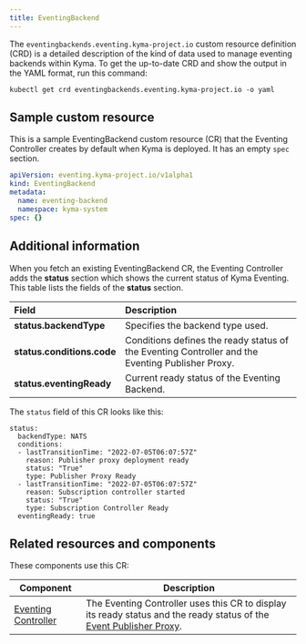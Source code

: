 ```yaml
---
title: EventingBackend
---
```


The `eventingbackends.eventing.kyma-project.io` custom resource definition (CRD) is a detailed description of the kind of data used to manage eventing backends within Kyma. To get the up-to-date CRD and show the output in the YAML format, run this command:

```shell
kubectl get crd eventingbackends.eventing.kyma-project.io -o yaml
```

## Sample custom resource

This is a sample EventingBackend custom resource (CR) that the Eventing Controller creates by default when Kyma is deployed. It has an empty `spec` section.

```yaml
apiVersion: eventing.kyma-project.io/v1alpha1
kind: EventingBackend
metadata:
  name: eventing-backend
  namespace: kyma-system
spec: {}
```

## Additional information

When you fetch an existing EventingBackend CR, the Eventing Controller adds the **status** section which shows the current status of Kyma Eventing. This table lists the fields of the **status** section.

| Field   |  Description |
|:---|:---|
| **status.backendType** | Specifies the backend type used. |
| **status.conditions.code** | Conditions defines the ready status of the Eventing Controller and the Eventing Publisher Proxy. |
| **status.eventingReady** | Current ready status of the Eventing Backend. |

The `status` field of this CR looks like this:

```shell
status:
  backendType: NATS
  conditions:
  - lastTransitionTime: "2022-07-05T06:07:57Z"
    reason: Publisher proxy deployment ready
    status: "True"
    type: Publisher Proxy Ready
  - lastTransitionTime: "2022-07-05T06:07:57Z"
    reason: Subscription controller started
    status: "True"
    type: Subscription Controller Ready
  eventingReady: true
```

## Related resources and components

These components use this CR:

| Component           | Description                                                                                                  |
| ------------------- | ------------------------------------------------------------------------------------------------------------ |
| [Eventing Controller](../00-architecture/evnt-01-architecture.md#eventing-controller) | The Eventing Controller uses this CR to display its ready status and the ready status of the [Event Publisher Proxy](../00-architecture/evnt-01-architecture.md#event-publisher-proxy). |

